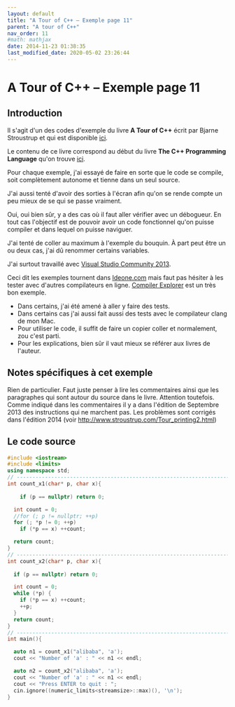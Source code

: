 ```yaml
---
layout: default
title: "A Tour of C++ – Exemple page 11"
parent: "A tour of C++"
nav_order: 11
#math: mathjax
date: 2014-11-23 01:38:35
last_modified_date: 2020-05-02 23:26:44
---
```


# A Tour of C++ – Exemple page 11

## Introduction
Il s'agit d'un des codes d'exemple du livre **A Tour of C++** écrit par Bjarne Stroustrup et qui est disponible [ici](http://www.amazon.fr/Tour-C-Bjarne-Stroustrup/dp/0321958314/ref%3Dsr_1_1?ie=UTF8&qid=1416699327&sr=8-1&keywords=a+tour+of+c%2B%2B). 

Le contenu de ce livre correspond au début du livre **The C++ Programming Language** qu'on trouve [ici](http://www.amazon.fr/The-Programming-Language-Bjarne-Stroustrup/dp/0321563840/ref%3Dpd_sim_eb_3?ie=UTF8&refRID=0CR047TTJV1HA6CVA9XA).

Pour chaque exemple, j'ai essayé de faire en sorte que le code se compile, soit complètement autonome et tienne dans un seul source.

J'ai aussi tenté d'avoir des sorties à l'écran afin qu'on se rende compte un peu mieux de se qui se passe vraiment.

Oui, oui bien sûr, y a des cas où il faut aller vérifier avec un débogueur.
En tout cas l'objectif est de pouvoir avoir un code fonctionnel qu'on puisse compiler et dans lequel on puisse naviguer.

J'ai tenté de coller au maximum à l'exemple du bouquin. À part peut être un ou deux cas, j'ai dû renommer certains variables.

J'ai surtout travaillé avec [Visual Studio Community 2013](http://www.visualstudio.com/products/visual-studio-community-vs).

Ceci dit les exemples tournent dans [Ideone.com](http://ideone.com/) mais faut pas hésiter à les tester avec d'autres compilateurs en ligne. [Compiler Explorer](https://godbolt.org/) est un très bon exemple.

* Dans certains, j'ai été amené à aller y faire des tests.  
* Dans certains cas j'ai aussi fait aussi des tests avec le compilateur clang de mon Mac.  
* Pour utiliser le code, il suffit de faire un copier coller et normalement, zou c'est parti.  
* Pour les explications, bien sûr il vaut mieux se référer aux livres de l'auteur.  


## Notes spécifiques à cet exemple


Rien de particulier. Faut juste penser à lire les commentaires ainsi que les paragraphes qui sont autour du source dans le livre.  Attention toutefois. Comme indiqué dans les commentaires il y a dans l'édition de Septembre 2013 des instructions qui ne marchent pas. Les problèmes sont corrigés dans l'édition 2014 (voir <http://www.stroustrup.com/Tour_printing2.html>)


## Le code source

```cpp
#include <iostream>
#include <limits>
using namespace std;
// ----------------------------------------------------------------------------
int count_x1(char* p, char x){                                                  // count the number of occurrences of x in p[]
                                                                                // p is assumed to point to a zero-terminated array of char (or to nothing)
    if (p == nullptr) return 0;

  int count = 0;
  //for (; p != nullptr; ++p)                                                   // In Sept 2013 printing, the for statement did'nt work for me : for (; p != nullptr; ++p)
  for (; *p != 0; ++p)                                                          // Corrected in the Sept 2014 prinitng
    if (*p == x) ++count;

  return count;
}
// ----------------------------------------------------------------------------
int count_x2(char* p, char x){                                                  // count the number of occurrences of x in p[]
                                                                                // p is assumed to point to a zero terminated array of char (or to nothing)
  if (p == nullptr) return 0;

  int count = 0;
  while (*p) {                                                                  // There was a typo in Sept 2013 printing. It was written while (p) instead of while (*p). Correction made in Sept 2014 printing.
    if (*p == x) ++count;
    ++p;
  }
  return count;
}
// ----------------------------------------------------------------------------
int main(){

  auto n1 = count_x1("alibaba", 'a');
  cout << "Number of 'a' : " << n1 << endl;

  auto n2 = count_x2("alibaba", 'a');
  cout << "Number of 'a' : " << n1 << endl;
  cout << "Press ENTER to quit : ";
  cin.ignore((numeric_limits<streamsize>::max)(), '\n');
}
```
